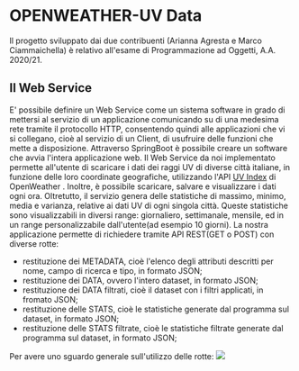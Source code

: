 # OPENWEATHER-UV Data
Il progetto sviluppato dai due contribuenti (Arianna Agresta e Marco Ciammaichella) è relativo all'esame di Programmazione ad Oggetti, A.A. 2020/21.
##  Il Web Service
E' possibile definire un Web Service come un sistema software in grado di mettersi al servizio di un applicazione comunicando su di una medesima rete tramite il protocollo HTTP, consentendo quindi alle applicazioni che vi si collegano, cioè al servizio di un Client, di usufruire delle funzioni che mette a disposizione. Attraverso SpringBoot è possibile creare un software che avvia l'intera applicazione web. 
Il Web Service da noi implementato permette all'utente di scaricare i dati dei raggi UV di diverse città italiane, in funzione delle loro coordinate geografiche, utilizzando l'API [UV Index](https://openweathermap.org/api/uvi#geo)  di OpenWeather . Inoltre, è possibile scaricare, salvare e visualizzare i dati ogni ora. Oltretutto, il servizio genera delle statistiche di massimo, minimo, media e varianza, relative ai dati UV di ogni singola città. Queste statistiche sono visualizzabili in diversi range: giornaliero, settimanale, mensile, ed in un range personalizzabile dall'utente(ad esempio 10 giorni). 
La nostra applicazione permette di richiedere tramite API REST(GET o POST) con diverse rotte:
 - restituzione dei METADATA, cioè l'elenco degli attributi descritti per nome, campo di ricerca e tipo, in formato JSON;
 - restituzione dei DATA, ovvero l'intero dataset, in formato JSON;
 - restituzione dei DATA filtrati, cioè il dataset con i filtri applicati, in fromato JSON;
 - restituzione delle STATS, cioè le statistiche generate dal programma sul dataset, in formato JSON;
 - restituzione delle STATS filtrate, cioè le statistiche filtrate generate dal programma sul dataset, in formato JSON;

Per avere uno sguardo generale sull'utilizzo delle rotte:
![](https://photos.google.com/photo/AF1QipM-ejk7B0B-VXfKB6pMWeJ_BBgPwtcy9nW7wVv5)
